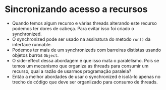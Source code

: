 # Sincronizando acesso a recursos

- Quando temos algum recurso e várias threads alterando este recurso podemos ter dores de cabeça. Para evitar isso foi criado o synchronized.
- O synchronized pode ser usado na assinatura do metodo `run()` da interface runnable.
- Podemos ter mais de um synchronizeds com barreiras dististas usando objetos burros `Object`.
- O side-effect dessa abordagem é que isso mata o paralelismo. Pois se temos um mecanismo que organiza as threads para consumir um recurso, qual a razão de usarmos programação paralela?
- Então a melhor abordades de usar o synchronized é isolá-lo apenas no trecho de código que deve ser organiizado para consumo de threads.